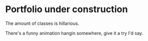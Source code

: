 # Portfolio under construction

The amount of classes is hillarious.

There's a funny animation hangin somewhere, give it a try I'd say.
